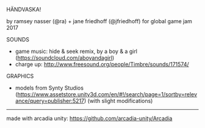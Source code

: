 HÄNDVASKA!

by ramsey nasser (@ra) + jane friedhoff (@jfriedhoff)
for global game jam 2017


SOUNDS
* game music: hide & seek remix, by a boy & a girl (https://soundcloud.com/aboyandagirl)
* charge up: http://www.freesound.org/people/Timbre/sounds/171574/


GRAPHICS
* models from Synty Studios (https://www.assetstore.unity3d.com/en/#!/search/page=1/sortby=relevance/query=publisher:5217) (with slight modifications)

---

made with arcadia unity: https://github.com/arcadia-unity/Arcadia